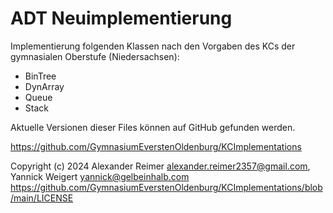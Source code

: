 # ADT Neuimplementierung

Implementierung folgenden Klassen nach den Vorgaben des KCs der gymnasialen Oberstufe (Niedersachsen):
- BinTree
- DynArray
- Queue
- Stack

Aktuelle Versionen dieser Files können auf GitHub gefunden werden.

https://github.com/GymnasiumEverstenOldenburg/KCImplementations


Copyright (c) 2024 Alexander Reimer <alexander.reimer2357@gmail.com>, Yannick Weigert <yannick@gelbeinhalb.com>
https://github.com/GymnasiumEverstenOldenburg/KCImplementations/blob/main/LICENSE
